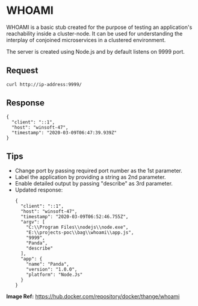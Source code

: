 # WHOAMI
WHOAMI is a basic stub created for the purpose of testing an application's reachability inside a cluster-node. It can be used for understanding the interplay of conjoined microservices in a clustered environment.

The server is created using Node.js and by default listens on 9999 port.

## Request

```
curl http://ip-address:9999/
```

## Response

```
{
  "client": "::1",
  "host": "winsoft-47",
  "timestamp": "2020-03-09T06:47:39.939Z"
}
```

## Tips
* Change port by passing required port number as the 1st parameter.
* Label the application by providing a string as 2nd parameter.
* Enable detailed output by passing "describe" as 3rd parameter.
* Updated response:
	```
	{
	  "client": "::1",
	  "host": "winsoft-47",
	  "timestamp": "2020-03-09T06:52:46.755Z",
	  "argv": [
		"C:\\Program Files\\nodejs\\node.exe",
		"E:\\projects-poc\\bag\\whoami\\app.js",
		"9999",
		"Panda",
		"describe"
	  ],
	  "app": {
		"name": "Panda",
		"version": "1.0.0",
		"platform": "Node.Js"
	  }
	}
	```

**Image Ref:** https://hub.docker.com/repository/docker/thange/whoami
